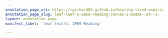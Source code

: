 ```yaml
---
annotation_page_uri: https://rpickard01.github.io/hearing-lived-experience-daphne-marlatt/annotations/leaf-leaf-s-1969-reading-canvas-1-poems--pt--1-.json
annotation_page_slug: leaf-leaf-s-1969-reading-canvas-1-poems--pt--1-
layout: annotation_page
manifest_label: 'leaf leaf/s: 1969 Reading'

---
```

